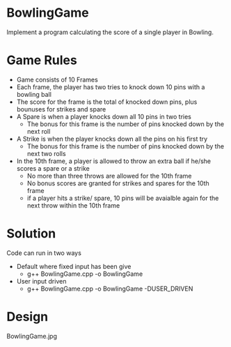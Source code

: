 # BowlingGame
Implement a program calculating the score of a single player in Bowling.
# Game Rules
* Game consists of 10 Frames
* Each frame, the player has two tries to knock down 10 pins with a bowling ball
* The score for the frame is the total of knocked down pins, plus bounuses for strikes and spare
* A Spare is when a player knocks down all 10 pins in two tries
  * The bonus for this frame is the number of pins knocked down by the next roll
* A Strike is when the player knocks down all the pins on his first try
  * The bonus for this frame is the number of pins knocked down by the next two rolls
* In the 10th frame, a player is allowed to throw an extra ball if he/she scores a spare or a strike
  * No more than three throws are allowed for the 10th frame
  * No bonus scores are granted for strikes and spares for the 10th frame
  * if a player hits a strike/ spare, 10 pins will be avaialble again for the next throw within the 10th frame

# Solution
Code can run in two ways
* Default where fixed input has been give
  - g++ BowlingGame.cpp -o BowlingGame
* User input driven
  - g++ BowlingGame.cpp -o BowlingGame -DUSER_DRIVEN
# Design
BowlingGame.jpg
